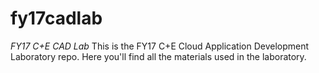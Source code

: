 # fy17cadlab
*FY17 C+E CAD Lab* 
This is the FY17 C+E Cloud Application Development Laboratory repo. Here you'll find all the materials used in the laboratory.
